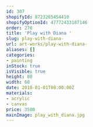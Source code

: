 ```yaml
---
id: 307
shopifyId: 8723265454410
shopifyOptionId: 47772433187146
order: 278
title: 'Play with Diana '
slug: play-with-diana-
url: art-works/play-with-diana-
aliases: []
categories:
- painting
inStock: true
isVisible: true
height: 80
width: 60
date: 2018-01-01T00:00:00Z
materials:
- acrylic
- canvas
price: 3500
mainImage: play_with_diana.jpg
---
```

